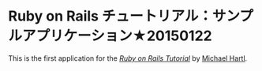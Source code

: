 # Ruby on Rails チュートリアル：サンプルアプリケーション★20150122

This is the first application for the
[*Ruby on Rails Tutorial*](http://railstutorial.jp/)
by [Michael Hartl](http://michaelhartl.com/).
